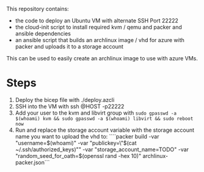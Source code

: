 This repository contains:
* the code to deploy an Ubuntu VM with alternate SSH Port 22222
* the cloud-init script to install required kvm / qemu and packer and ansible dependencies
* an ansible script that builds an archlinux image / vhd for azure with packer and uploads it to a storage account

This can be used to easily create an archlinux image to use with azure VMs.

# Steps
1. Deploy the bicep file with ./deploy.azcli
2. SSH into the VM with ssh @HOST -p22222
3. Add your user to the kvm and libvirt group with ```sudo gpasswd -a $(whoami) kvm && sudo gpasswd -a $(whoami) libvirt && sudo reboot now```
4. Run and replace the storage account variable with the storage account name you want to upload the vhd to:
````packer build -var "username=$(whoami)" -var "publickey=\"$(cat ~/.ssh/authorized_keys)\"" -var "storage_account_name=TODO" -var "random_seed_for_oath=$(openssl rand -hex 10)" archlinux-packer.json```